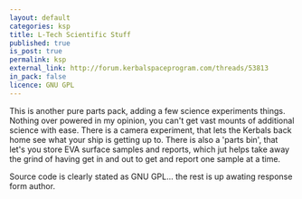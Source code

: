 ```yaml
---
layout: default
categories: ksp
title: L-Tech Scientific Stuff
published: true
is_post: true
permalink: ksp
external_link: http://forum.kerbalspaceprogram.com/threads/53813
in_pack: false
licence: GNU GPL
---
```


This is another pure parts pack, adding a few science experiments things.
Nothing over powered in my opinion, you can't get vast mounts of additional science with ease. 
There is a camera experiment, that lets the Kerbals back home see what your ship is getting up to. 
There is also a 'parts bin', that let's you store EVA surface samples and reports, which jut helps take away the grind of having get in and out to get and report one sample at a time.

Source code is clearly stated as GNU GPL... the rest is up awating response form author.